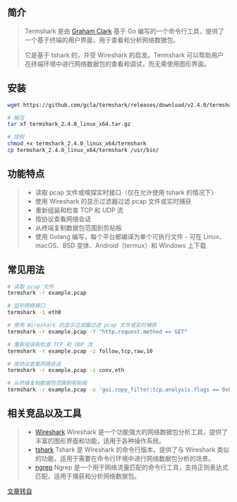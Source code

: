 ## 简介

> Termshark 是由 [Graham Clark](https://github.com/gcla) 基于 Go 编写的一个命令行工具，提供了一个基于终端的用户界面，用于查看和分析网络数据包。
>
> 它是基于 tshark 的，并受 Wireshark 的启发。Termshark 可以帮助用户在终端环境中进行网络数据包的查看和调试，而无需使用图形界面。

## 安装

```bash
wget https://github.com/gcla/termshark/releases/download/v2.4.0/termshark_2.4.0_linux_x64.tar.gz

# 解压
tar xf termshark_2.4.0_linux_x64.tar.gz

# 授权
chmod +x termshark_2.4.0_linux_x64/termshark
cp termshark_2.4.0_linux_x64/termshark /usr/bin/
```

## 功能特点

>
> * 读取 pcap 文件或嗅探实时接口（仅在允许使用 tshark 的情况下）
> * 使用 Wireshark 的显示过滤器过滤 pcap 文件或实时捕获
> * 重新组装和检查 TCP 和 UDP 流
> * 按协议查看网络会话
> * 从终端复制数据包范围到剪贴板
> * 使用 Golang 编写，每个平台都编译为单个可执行文件 - 可在 Linux、macOS、BSD 变体、Android（termux）和 Windows 上下载


## 常见用法

```bash
# 读取 pcap 文件
termshark -r example.pcap

# 监听网络接口
termshark -i eth0

# 使用 Wireshark 的显示过滤器过滤 pcap 文件或实时捕获
termshark -r example.pcap -Y "http.request.method == GET"

# 重新组装和检查 TCP 和 UDP 流
termshark -r example.pcap -z follow,tcp,raw,10

# 按协议查看网络会话
termshark -r example.pcap -z conv,eth

# 从终端复制数据包范围到剪贴板
termshark -r example.pcap -o 'gui.copy_filter:tcp.analysis.flags == 0x002' -z packet,ip
```


## 相关竞品以及工具

>
> * [Wireshark](https://www.wireshark.org/)
>   Wireshark 是一个功能强大的网络数据包分析工具，提供了丰富的图形界面和功能，适用于各种操作系统。
> * [tshark](https://www.wireshark.org/docs/man-pages/tshark.html)
>   Tshark 是 Wireshark 的命令行版本，提供了与 Wireshark 类似的功能，适用于需要在命令行环境中进行网络数据包分析的场景。
> * [ngrep](https://github.com/jpr5/ngrep)
>   Ngrep 是一个用于网络流量匹配的命令行工具，支持正则表达式匹配，适用于捕获和分析网络数据包。

[文章转自](https://cn.x-cmd.com/pkg/termshark)
